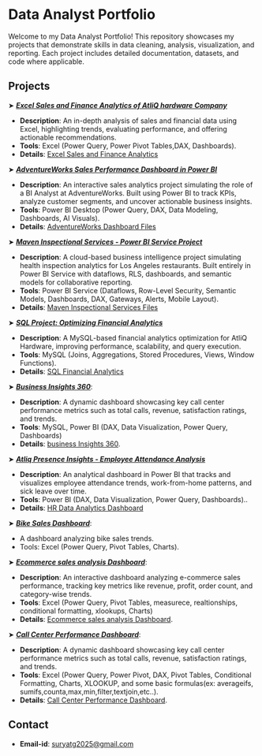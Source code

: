 # Data Analyst Portfolio

Welcome to my Data Analyst Portfolio! This repository showcases my projects that demonstrate skills in data cleaning, analysis, visualization, and reporting.
Each project includes detailed documentation, datasets, and code where applicable.

## Projects

➤ ***[Excel Sales and Finance Analytics of AtliQ hardware Company](Excel-Sales-and-Finance-Analytics/README.md)***
- **Description**: An in-depth analysis of sales and financial data using Excel, highlighting trends, evaluating performance, and offering actionable recommendations.
- **Tools**: Excel (Power Query, Power Pivot Tables,DAX, Dashboards).
- **Details**: [Excel Sales and Finance Analytics](Excel-Sales-and-Finance-Analytics/files)

➤ ***[AdventureWorks Sales Performance Dashboard in Power BI](AdventureWorks-Sales-Dashboard/readme.md)***  
- **Description**: An interactive sales analytics project simulating the role of a BI Analyst at AdventureWorks. Built using Power BI to track KPIs, analyze customer segments, and uncover actionable business insights.  
- **Tools**: Power BI Desktop (Power Query, DAX, Data Modeling, Dashboards, AI Visuals).  
- **Details**: [AdventureWorks Dashboard Files](AdventureWorks-Sales-Dashboard)  

➤ ***[Maven Inspectional Services - Power BI Service Project](Maven-Inspectional-Services/readme.md)***  
- **Description**: A cloud-based business intelligence project simulating health inspection analytics for Los Angeles restaurants. Built entirely in Power BI Service with dataflows, RLS, dashboards, and semantic models for collaborative reporting.  
- **Tools**: Power BI Service (Dataflows, Row-Level Security, Semantic Models, Dashboards, DAX, Gateways, Alerts, Mobile Layout).  
- **Details**: [Maven Inspectional Services Files](Maven-Inspectional-Services/Dashboard)  


➤ ***[SQL Project: Optimizing Financial Analytics](<AtliQ-finance Analytics using MySQL/readme.md>)***
- **Description**: A MySQL-based financial analytics optimization for AtliQ Hardware, improving performance, scalability, and query execution.
- **Tools**: MySQL (Joins, Aggregations, Stored Procedures, Views, Window Functions).
- **Details**: [SQL Financial Analytics](<AtliQ-finance Analytics using MySQL/queries>)


➤ ***[Business Insights 360](<Business Insights-360/readme.md>)***:
   - **Description**: A dynamic dashboard showcasing key call center performance metrics such as total calls, revenue, satisfaction ratings, and trends.
   - **Tools**: MySQL, Power BI (DAX, Data Visualization, Power Query, Dashboards)
   - **Details**: [business Insights 360](<Business Insights-360/data files>). 


➤ ***[Atliq Presence Insights - Employee Attendance Analysis](<AtliQ - HR Analytics using PowerBI/readme.md>)***
- **Description**: An analytical dashboard in Power BI that tracks and visualizes employee attendance trends, work-from-home patterns, and sick leave over time.
- **Tools**: Power BI (DAX, Data Visualization, Power Query, Dashboards)..
- **Details**: [HR Data Analytics Dashboard](<AtliQ - HR Analytics using PowerBI>)

➤ ***[Bike Sales Dashboard](Bike-Sales-Dashboard/readme.md)***:
   - A dashboard analyzing bike sales trends.
   - Tools: Excel (Power Query, Pivot Tables, Charts).
  

➤  ***[Ecommerce sales analysis Dashboard](ecommerce/readme.md)***:
   - **Description**: An interactive dashboard analyzing e-commerce sales performance, tracking key metrics like revenue,
 profit, order count, and category-wise trends.
   - **Tools**: Excel (Power Query, Pivot Tables, measurece, realtionships, conditional formatting, xlookups, Charts)
   - **Details**: [Ecommerce sales analysis Dashboard](ecommerce/data).


➤ ***[Call Center Performance Dashboard](call-center/readme.md)***:
   - **Description**: A dynamic dashboard showcasing key call center performance metrics such as total calls, revenue, satisfaction ratings, and trends.
   - **Tools**: Excel (Power Query, Power Pivot, DAX, Pivot Tables, Conditional Formatting, Charts, XLOOKUP, and some basic formulas(ex: averageifs, sumifs,counta,max,min,filter,textjoin,etc..).
   - **Details**: [Call Center Performance Dashboard](call-center/data).




## Contact

- **Email-id**: suryatg2025@gmail.com
